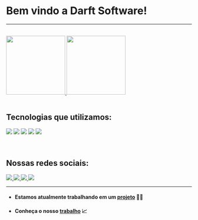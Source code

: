 
  
  # Bem vindo a Darft  Software!
  
***
 

<br>

<a href="https://github.com/anuraghazra/github-readme-stats">
  <img height=160 src="https://github-readme-stats.vercel.app/api?username=DARFT-software&show_icons=true&theme=radical" />
  <img height=160 src="https://github-readme-stats.vercel.app/api/top-langs?username=DARFT-software&layout=compact&langs_count=8&card_width=320&theme=dracula" />
</a>

<div>

<br>

## Tecnologias que utilizamos:
  
  <img  src="https://img.shields.io/badge/HTML5-E34F26?style=for-the-badge&logo=html5&logoColor=white"  />
  <img src="https://img.shields.io/badge/CSS3-1572B6?style=for-the-badge&logo=css3&logoColor=white" />
  <img src="https://img.shields.io/badge/JavaScript-323330?style=for-the-badge&logo=javascript&logoColor=F7DF1E" />
  <img src="https://img.shields.io/badge/Node.js-43853D?style=for-the-badge&logo=node.js&logoColor=white" />
  <img src="https://img.shields.io/badge/React-20232A?style=for-the-badge&logo=react&logoColor=61DAFB" />

</div>

<br>

<br>

## Nossas redes sociais:
<div>

<a href="https://mail.google.com/mail/u/2/#inbox?compose=new">
  <img src="https://img.shields.io/badge/Gmail-D14836?style=for-the-badge&logo=gmail&logoColor=white" />
</a>

<a href="https://github.com/DARFT-software/DARFT-SOFTWARE">
  <img src="https://img.shields.io/badge/GitHub-100000?style=for-the-badge&logo=github&logoColor=white" />
</a>


<a href="https://www.linkedin.com/feed/">
  <img src="https://img.shields.io/badge/LinkedIn-0077B5?style=for-the-badge&logo=linkedin&logoColor=white" />
</a>

<a href="https://www.instagram.com/">
  <img src="https://img.shields.io/badge/Instagram-E4405F?style=for-the-badge&logo=instagram&logoColor=white" />
</a>

*** 


* ####  Estamos atualmente trabalhando em um [projeto](https://github.com/DARFTsoftware/petproject) 🧑‍💻

* ####  Conheça o nosso [trabalho](https://github.com/DARFT-software?tab=repositories) 📈






  
</div>
